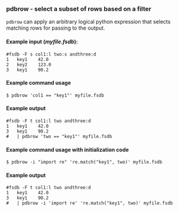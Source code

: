 ### pdbrow - select a subset of rows based on a filter

`pdbrow` can apply an arbitrary logical python expression that selects
matching rows for passing to the output. 

#### Example input (*myfile.fsdb*):

```
#fsdb -F s col1:l two:s andthree:d
1	key1	42.0
2	key2	123.0
3	key1    90.2
```

#### Example command usage

```
$ pdbrow 'col1 == "key1"' myfile.fsdb
```

#### Example output

```
#fsdb -F t col1:l two andthree:d
1	key1	42.0
3	key1	90.2
#   | pdbrow 'two == "key1"' myfile.fsdb
```

#### Example command usage with initialization code


```
$ pdbrow -i "import re" 're.match("key1", two)' myfile.fsdb
```

#### Example output

```
#fsdb -F t col1:l two andthree:d
1	key1	42.0
3	key1	90.2
#   | pdbrow -i 'import re' 're.match("key1", two)' myfile.fsdb
```


